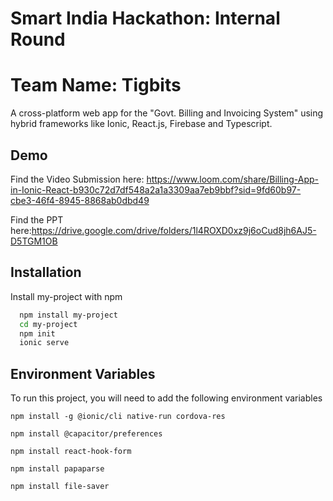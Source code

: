 
# Smart India Hackathon: Internal Round

# Team Name: Tigbits

A cross-platform web app for the "Govt. Billing and Invoicing System" using hybrid frameworks like Ionic, React.js, Firebase and Typescript.



## Demo

Find the Video Submission here: https://www.loom.com/share/Billing-App-in-Ionic-React-b930c72d7df548a2a1a3309aa7eb9bbf?sid=9fd60b97-cbe3-46f4-8945-8868ab0dbd49


Find the PPT here:https://drive.google.com/drive/folders/1l4ROXD0xz9j6oCud8jh6AJ5-D5TGM1OB
## Installation

Install my-project with npm

```bash
  npm install my-project
  cd my-project
  npm init
  ionic serve
```
    
## Environment Variables

To run this project, you will need to add the following environment variables

`npm install -g @ionic/cli native-run cordova-res`

`npm install @capacitor/preferences`

`npm install react-hook-form`

`npm install papaparse`

`npm install file-saver`



